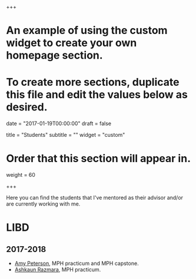 +++
# An example of using the custom widget to create your own homepage section.
# To create more sections, duplicate this file and edit the values below as desired.

date = "2017-01-19T00:00:00"
draft = false

title = "Students"
subtitle = ""
widget = "custom"

# Order that this section will appear in.
weight = 60

+++

Here you can find the students that I've mentored as their advisor and/or are currently working with me.

# LIBD

## 2017-2018

* [Amy Peterson](https://www.linkedin.com/in/amy-peterson-6143ba137/), MPH practicum and MPH capstone.
* [Ashkaun Razmara](https://www.linkedin.com/in/ashkaun-razmara-bba6768a/), MPH practicum.
